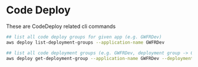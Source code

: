 # Code Deploy

These are CodeDeploy related cli commands

```bash
## list all code deploy groups for given app (e.g. GWFRDev)
aws deploy list-deployment-groups --application-name GWFRDev

## list all code deployment groups (e.g. GWFRDev, deployment group -> GWDMPD1DEVElysiancogdisp)
aws deploy get-deployment-group --application-name GWFRDev --deployment-group-name GWDMPD1DEVElysiancogdisp

```

